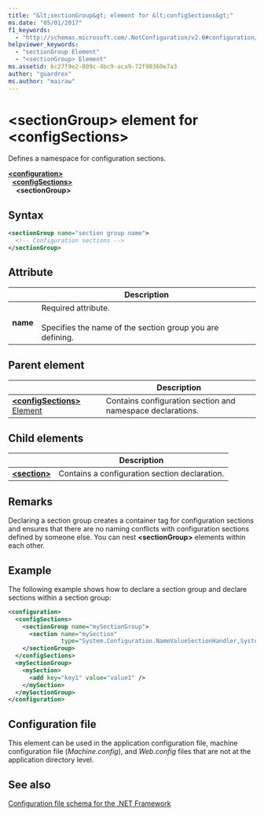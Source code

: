 ```yaml
---
title: "&lt;sectionGroup&gt; element for &lt;configSections&gt;"
ms.date: "05/01/2017"
f1_keywords: 
  - "http://schemas.microsoft.com/.NetConfiguration/v2.0#configuration/configSections/sectionGroup"
helpviewer_keywords: 
  - "sectionGroup Element"
  - "<sectionGroup> Element"
ms.assetid: 6c27f9e2-809c-4bc9-aca9-72f90360e7a3
author: "guardrex"
ms.author: "mairaw"
---
```


# \<sectionGroup> element for \<configSections>

Defines a namespace for configuration sections.

[**\<configuration>**](~/docs/framework/configure-apps/file-schema/configuration-element.md)   
&nbsp;&nbsp;[**\<configSections>**](~/docs/framework/configure-apps/file-schema/configsections-element-for-configuration.md)   
&nbsp;&nbsp;&nbsp;&nbsp;**\<sectionGroup>**

## Syntax

```xml
<sectionGroup name="section group name">
  <!-- Configuration sections -->
</sectionGroup>
```

## Attribute

|           | Description |
| --------- | ----------- |
| **name**  | Required attribute.<br><br>Specifies the name of the section group you are defining. |

## Parent element

|     | Description |
| --- | ----------- |
| [**\<configSections>** Element](~/docs/framework/configure-apps/file-schema/configsections-element-for-configuration.md) | Contains configuration section and namespace declarations. |

## Child elements

|     | Description |
| --- | ----------- |
| [**\<section>**](~/docs/framework/configure-apps/file-schema/section-element.md) | Contains a configuration section declaration. |

## Remarks

Declaring a section group creates a container tag for configuration sections and ensures that there are no naming conflicts with configuration sections defined by someone else. You can nest **\<sectionGroup>** elements within each other.

## Example

The following example shows how to declare a section group and declare sections within a section group:

```xml
<configuration>
  <configSections>
    <sectionGroup name="mySectionGroup">
      <section name="mySection"
               type="System.Configuration.NameValueSectionHandler,System" />
    </sectionGroup>
  </configSections>
  <mySectionGroup>
    <mySection>
      <add key="key1" value="value1" />
    </mySection>
  </mySectionGroup>
</configuration>
```

## Configuration file

This element can be used in the application configuration file, machine configuration file (*Machine.config*), and *Web.config* files that are not at the application directory level.

## See also

[Configuration file schema for the .NET Framework](~/docs/framework/configure-apps/file-schema/index.md)
